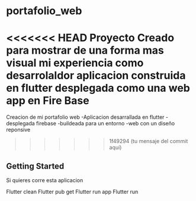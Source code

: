 # portafolio_web

<<<<<<< HEAD
Proyecto Creado para mostrar de una forma mas visual mi experiencia como desarrolaldor
aplicacion construida en flutter desplegada como una web app en Fire Base
=======
Creacion de mi portafolio web
-Aplicacion desarrallada en flutter 
-desplegada  firebase 
-buildeada para un entorno
-web con un diseño reponsive 

>>>>>>> 1f49294 (tu mensaje del commit aquí)

## Getting Started

Si quieres corre esta aplicacion 

Flutter clean
Flutter pub get
Flutter run app 
Flutter run 


